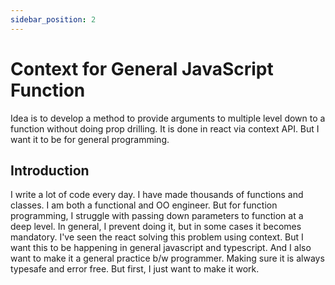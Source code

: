```yaml
---
sidebar_position: 2
---
```


# Context for General JavaScript Function

Idea is to develop a method to provide arguments to multiple level down to a function without doing prop drilling. It is done in react via context API. But I want it to be for general programming.

## Introduction

I write a lot of code every day. I have made thousands of functions and classes. I am both a functional and OO engineer. But for function programming, I struggle with passing down parameters to function at a deep level. In general, I prevent doing it, but in some cases it becomes mandatory. I've seen the react solving this problem using context. But I want this to be happening in general javascript and typescript. And I also want to make it a general practice b/w programmer. Making sure it is always typesafe and error free. But first, I just want to make it work.
